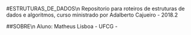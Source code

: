 #ESTRUTURAS_DE_DADOS\n
Repositorio para roteiros de estruturas de dados e algoritmos, curso ministrado por Adalberto Cajueiro - 2018.2

##SOBRE\n
Aluno: Matheus Lisboa - UFCG - 
